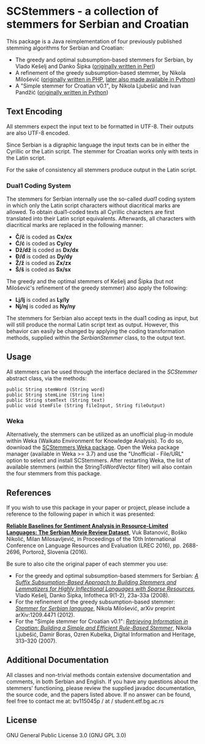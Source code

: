 ﻿# SCStemmers - a collection of stemmers for Serbian and Croatian
This package is a Java reimplementation of four previously published stemming algorithms for Serbian and Croatian:
* The greedy and optimal subsumption-based stemmers for Serbian, by Vlado Kešelj and Danko Šipka ([originally written in Perl](http://www.cs.dal.ca/~vlado/nlp/2007-sr/))
* A refinement of the greedy subsumption-based stemmer, by Nikola Milošević ([originally written in PHP](http://arxiv.org/abs/1209.4471), [later also made available in Python](https://nikolamilosevic86.github.io/SerbianStemmer/))
* A "Simple stemmer for Croatian v0.1", by Nikola Ljubešić and Ivan Pandžić ([originally written in Python](http://nlp.ffzg.hr/resources/tools/stemmer-for-croatian/))

## Text Encoding
All stemmers expect the input text to be formatted in UTF-8. Their outputs are also UTF-8 encoded.

Since Serbian is a digraphic language the input texts can be in either the Cyrillic or the Latin script. The stemmer for Croatian works only with texts in the Latin script.

For the sake of consistency all stemmers produce output in the Latin script.

### Dual1 Coding System
The stemmers for Serbian internally use the so-called *dual1* coding system in which only the Latin script characters without diacritical marks are allowed.
To obtain dual1-coded texts all Cyrillic characters are first translated into their Latin script equivalents. Afterwards, all characters with diacritical marks are replaced in the following manner:
* **Č/č** is coded as **Cx/cx**
* **Ć/ć** is coded as **Cy/cy**
* **Dž/dž** is coded as **Dx/dx**
* **Đ/đ** is coded as **Dy/dy**
* **Ž/ž** is coded as **Zx/zx**
* **Š/š** is coded as **Sx/sx**

The greedy and the optimal stemmers of Kešelj and Šipka (but not Milošević's refinement of the greedy stemmer) also apply the following:
* **Lj/lj** is coded as **Ly/ly**
* **Nj/nj** is coded as **Ny/ny**

The stemmers for Serbian also accept texts in the dual1 coding as input, but will still produce the normal Latin script text as output.
However, this behavior can easily be changed by applying the coding transformation methods, supplied within the *SerbianStemmer* class, to the output text.

## Usage
All stemmers can be used through the interface declared in the *SCStemmer* abstract class, via the methods:
```
public String stemWord (String word)
public String stemLine (String line)
public String stemText (String text)
public void stemFile (String fileInput, String fileOutput)
```

### Weka
Alternatively, the stemmers can be utilized as an unofficial plug-in module within Weka (Waikato Environment for Knowledge Analysis).
To do so, download the [SCStemmers Weka package](https://github.com/vukbatanovic/SCStemmers/releases/download/v1.0.0/SCStemmers_1.0.0.zip).
Open the Weka package manager (available in Weka >= 3.7) and use the "Unofficial - File/URL" option to select and install SCStemmers.
After restarting Weka, the list of available stemmers (within the StringToWordVector filter) will also contain the four stemmers from this package.

## References
If you wish to use this package in your paper or project, please include a reference to the following paper in which it was presented:

**[Reliable Baselines for Sentiment Analysis in Resource-Limited Languages: The Serbian Movie Review Dataset](http://www.lrec-conf.org/proceedings/lrec2016/pdf/284_Paper.pdf)**, Vuk Batanović, Boško Nikolić, Milan Milosavljević, in Proceedings of the 10th International Conference on Language Resources and Evaluation (LREC 2016), pp. 2688-2696, Portorož, Slovenia (2016).

Be sure to also cite the original paper of each stemmer you use:
* For the greedy and optimal subsumption-based stemmers for Serbian: *[A Suffix Subsumption-Based Approach to Building Stemmers and Lemmatizers for Highly Inflectional Languages with Sparse Resources](http://infoteka.bg.ac.rs/pdf/Eng/2008/INFOTHECA_IX_1-2_May2008_23a-33a.pdf)*, Vlado Kešelj, Danko Šipka, Infotheca 9(1-2), 23a-33a (2008).
* For the refinement of the greedy subsumption-based stemmer: *[Stemmer for Serbian language](http://arxiv.org/abs/1209.4471)*, Nikola Milošević, arXiv preprint arXiv:1209.4471 (2012).
* For the "Simple stemmer for Croatian v0.1": *[Retrieving Information in Croatian: Building a Simple and Efficient Rule-Based Stemmer](http://nlp.ffzg.hr/data/publications/nljubesi/ljubesic07-retrieving.pdf)*, Nikola Ljubešić, Damir Boras, Ozren Kubelka, Digital Information and Heritage, 313–320 (2007).

## Additional Documentation
All classes and non-trivial methods contain extensive documentation and comments, in both Serbian and English.
If you have any questions about the stemmers' functioning, please review the supplied javadoc documentation, the source code, and the papers listed above.
If no answer can be found, feel free to contact me at: bv115045p / at / student.etf.bg.ac.rs

## License
GNU General Public License 3.0 (GNU GPL 3.0)